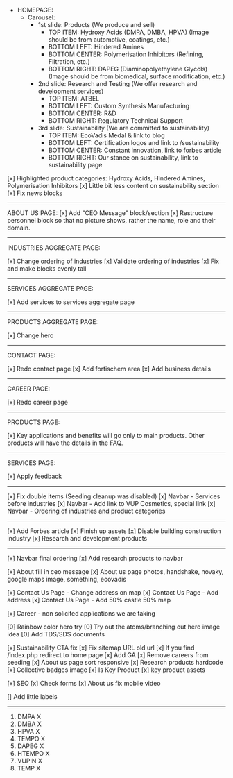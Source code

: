 - HOMEPAGE:
  - Carousel:
    - 1st slide: Products (We produce and sell)
      - TOP ITEM: Hydroxy Acids (DMPA, DMBA, HPVA) (Image should be from automotive, coatings, etc.)
      - BOTTOM LEFT: Hindered Amines
      - BOTTOM CENTER: Polymerisation Inhibitors (Refining, Filtration, etc.)
      - BOTTOM RIGHT: DAPEG (Diaminopolyethylene Glycols) (Image should be from biomedical, surface modification, etc.)
    - 2nd slide: Research and Testing (We offer research and development services)
      - TOP ITEM: ATBEL
      - BOTTOM LEFT: Custom Synthesis Manufacturing
      - BOTTOM CENTER: R&D
      - BOTTOM RIGHT: Regulatory Technical Support
    - 3rd slide: Sustainability (We are committed to sustainability)
      - TOP ITEM: EcoVadis Medal & link to blog
      - BOTTOM LEFT: Certification logos and link to /sustainability
      - BOTTOM CENTER: Constant innovation, link to forbes article
      - BOTTOM RIGHT: Our stance on sustainability, link to sustainability page

[x] Highlighted product categories: Hydroxy Acids, Hindered Amines, Polymerisation Inhibitors
[x] Little bit less content on sustainability section
[x] Fix news blocks

---

ABOUT US PAGE:
[x] Add "CEO Message" block/section
[x] Restructure personnel block so that no picture shows, rather the name, role and their domain.

---

INDUSTRIES AGGREGATE PAGE:

[x] Change ordering of industries
[x] Validate ordering of industries
[x] Fix and make blocks evenly tall

---

SERVICES AGGREGATE PAGE:

[x] Add services to services aggregate page

---

PRODUCTS AGGREGATE PAGE:

[x] Change hero

---

CONTACT PAGE:

[x] Redo contact page
[x] Add fortischem area
[x] Add business details

---

CAREER PAGE:

[x] Redo career page

---

PRODUCTS PAGE:

[x] Key applications and benefits will go only to main products. Other products will have the details in the FAQ.

---

SERVICES PAGE:

[x] Apply feedback

---

[x] Fix double items (Seeding cleanup was disabled)
[x] Navbar - Services before industries
[x] Navbar - Add link to VUP Cosmetics, special link
[x] Navbar - Ordering of industries and product categories

---

[x] Add Forbes article
[x] Finish up assets
[x] Disable building construction industry
[x] Research and development products

---

[x] Navbar final ordering
[x] Add research products to navbar

[x] About fill in ceo message
[x] About us page photos, handshake, novaky, google maps image, something, ecovadis

[x] Contact Us Page - Change address on map
[x] Contact Us Page - Add address
[x] Contact Us Page - Add 50% castle 50% map

[x] Career - non solicited applications we are taking

[0] Rainbow color hero try
[0] Try out the atoms/branching out hero image idea
[0] Add TDS/SDS documents

[x] Sustainability CTA fix
[x] Fix sitemap URL old url
[x] If you find /index.php redirect to home page
[x] Add GA
[x] Remove careers from seeding
[x] About us page sort responsive
[x] Research products hardcode
[x] Collective badges image
[x] Is Key Product
[x] key product assets

[x] SEO
[x] Check forms
[x] About us fix mobile video

[] Add little labels

---

1. DMPA X
2. DMBA X
3. HPVA X
4. TEMPO X
5. DAPEG X
6. HTEMPO X
7. VUPIN X
8. TEMP X

